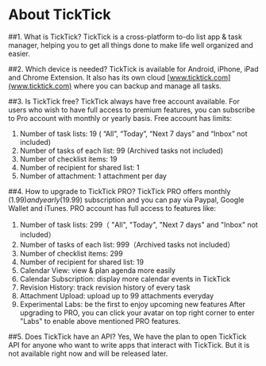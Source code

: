 # About TickTick

##1.	What is TickTick?
TickTick is a cross-platform to-do list app & task manager, helping you to get all things done to make life well organized and easier.

##2.	Which device is needed?
TickTick is available for Android, iPhone, iPad and Chrome Extension. It also has its own cloud [www.ticktick.com](www.ticktick.com) where you can backup and manage all tasks.

##3.	Is TickTick free?
TickTick always have free account available. For users who wish to have full access to premium features, you can subscribe to Pro account with monthly or yearly basis. Free account has limits:
1.	Number of task lists: 19 ( “All”, “Today”, “Next 7 days” and “Inbox” not included)
2.	Number of tasks of each list: 99 (Archived tasks not included)
3. Number of checklist items: 19
4. Number of recipient for shared list: 1
5. Number of attachment: 1 attachment per day

##4.	How to upgrade to TickTick PRO?
TickTick PRO offers monthly ($1.99) and yearly ($19.99) subscription and you can pay via Paypal, Google Wallet and iTunes. PRO account has full access to features like:
1. Number of task lists: 299（ "All", "Today", "Next 7 days" and "Inbox" not included）
2. Number of tasks of each list: 999（Archived tasks not included）
3. Number of checklist items: 299
4. Number of recipient for shared list: 19
5. Calendar View: view & plan agenda more easily
6. Calendar Subscription: display more calendar events in TickTick
7. Revision History: track revision history of every task
8. Attachment Upload: upload up to 99 attachments everyday
9. Experimental Labs: be the first to enjoy upcoming new features
After upgrading to PRO, you can click your avatar on top right corner to enter "Labs" to enable above mentioned PRO features.

##5.	Does TickTick have an API?
Yes, We have the plan to open TickTick API for anyone who want to write apps that interact with TickTick. But it is not available right now and will be released later.
